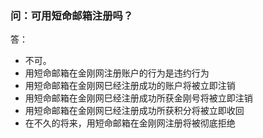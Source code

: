 ### 问：可用短命邮箱注册吗？
答：
- 不可。
- 用短命邮箱在金刚网注册账户的行为是违约行为
- 用短命邮箱在金刚网巳经注册成功的账户将被立即注销
- 用短命邮箱在金刚网巳经注册成功所获金刚号将被立即注销
- 用短命邮箱在金刚网巳经注册成功所获积分将被立即收回
- 在不久的将来，用短命邮箱在金刚网注册将被彻底拒绝
